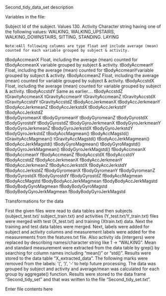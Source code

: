 Second_tidy_data_set description

Variables in the file:

Subject
	Id of the subject. Values 130.
Activity
   Character string having one of the following values:
   WALKING, WALKING_UPSTAIRS, WALKING_DOWNSTAIRS, SITTING, STANDING.  LAYING

    Note:eAll following columns are type float and include average (mean) counted for each variable grouped by subject & activity.

tBodyAccmeanX
    Float, including the average (mean) counted for tBodyAccmeanX variable grouped by subject & activity.
tBodyAccmeanY
    Float, including the average (mean) counted for tBodyAccmeanYvariable grouped by subject & activity.
tBodyAccmeanZ
    Float, including the average (mean) counted for variable grouped by subject & activity.
tBodyAccstdX
    Float, including the average (mean) counted for variable grouped by subject & activity.
tBodyAccstdY
	  Same as earlier….
tBodyAccstdZ
tGravityAccmeanX
tGravityAccmeanY
tGravityAccmeanZ
tGravityAccstdX
tGravityAccstdY
tGravityAccstdZ
tBodyAccJerkmeanX
tBodyAccJerkmeanY
tBodyAccJerkmeanZ
tBodyAccJerkstdX
tBodyAccJerkstdY
tBodyAccJerkstdZ	
tBodyGyromeanX
tBodyGyromeanY
tBodyGyromeanZ
tBodyGyrostdX	
tBodyGyrostdY
tBodyGyrostdZ
tBodyGyroJerkmeanX
tBodyGyroJerkmeanY
tBodyGyroJerkmeanZ
tBodyGyroJerkstdX
tBodyGyroJerkstdY
tBodyGyroJerkstdZ
tBodyAccMagmean()
tBodyAccMagstd()
tGravityAccMagmean()
tGravityAccMagstd()
tBodyAccJerkMagmean()
tBodyAccJerkMagstd()
tBodyGyroMagmean()
tBodyGyroMagstd()
tBodyGyroJerkMagmean()
tBodyGyroJerkMagstd()
fBodyAccmeanX
fBodyAccmeanY
fBodyAccmeanZ
fBodyAccstdX
fBodyAccstdY
fBodyAccstdZ
fBodyAccJerkmeanX
fBodyAccJerkmeanY
fBodyAccJerkmeanZ
fBodyAccJerkstdX
fBodyAccJerkstdY
fBodyAccJerkstdZ
fBodyGyromeanX
fBodyGyromeanY
fBodyGyromeanZ
fBodyGyrostdX
fBodyGyrostdY
fBodyGyrostdZ
fBodyAccMagmean
fBodyAccMagstd
fBodyBodyAccJerkMagmean
fBodyBodyAccJerkMagstd
fBodyBodyGyroMagmean
fBodyBodyGyroMagstd
fBodyBodyGyroJerkMagmean
fBodyBodyGyroJerkMagstd
      
Transformations for the data

First the given files were read to data tables and then subjects (subject_test.txt/ subject_train.txt) and activities (Y_test.txt/Y_train.txt) files were merged with test (X_test.txt) and training  (Xtrain.txt) data. Next the training and test data tables were merged.
Next, labels were added for subject and activity columns and measurement labels were added for the measurements from the features.txt file. Also activity ids (intergers) were replaced by describing names/character string like 1 -> “WALKING”.
Mean and standard measurement were extracted from the data table by grep() by searching for column names including “mean()” or “std()”. Results were stored to the data table “X_extracted_data”.
The following marks were removed from the labels: ‘(‘, ‘)’, ‘-‘  to help future processing.
The data was grouped by subject and activity and average/mean was calculated for each group by aggregate() function. Results were stored to the data frame “Second_tidy_set” and that was written to the file “Second_tidy_set.txt”.

Enter file contents here
